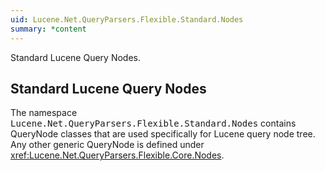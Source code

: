 ```yaml
---
uid: Lucene.Net.QueryParsers.Flexible.Standard.Nodes
summary: *content
---
```


<!--
 Licensed to the Apache Software Foundation (ASF) under one or more
 contributor license agreements.  See the NOTICE file distributed with
 this work for additional information regarding copyright ownership.
 The ASF licenses this file to You under the Apache License, Version 2.0
 (the "License"); you may not use this file except in compliance with
 the License.  You may obtain a copy of the License at

     https://www.apache.org/licenses/LICENSE-2.0

 Unless required by applicable law or agreed to in writing, software
 distributed under the License is distributed on an "AS IS" BASIS,
 WITHOUT WARRANTIES OR CONDITIONS OF ANY KIND, either express or implied.
 See the License for the specific language governing permissions and
 limitations under the License.
-->


Standard Lucene Query Nodes.

## Standard Lucene Query Nodes

The namespace <tt>Lucene.Net.QueryParsers.Flexible.Standard.Nodes</tt> contains QueryNode classes that are used specifically for Lucene query node tree. Any other generic QueryNode is defined under  <xref:Lucene.Net.QueryParsers.Flexible.Core.Nodes>. 